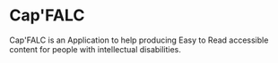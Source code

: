 # Cap'FALC

Cap'FALC is an Application to help producing Easy to Read accessible content for people with intellectual disabilities.
